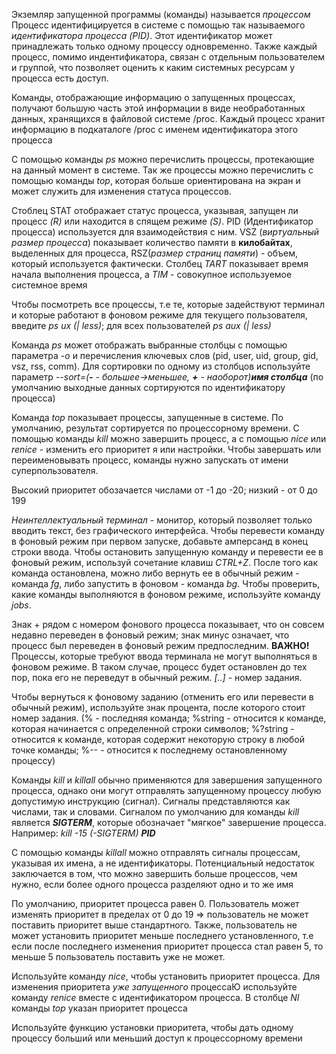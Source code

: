 Экземляр запущенной программы (команды) называется _процессом_  
Процесс идентифицируется в системе с помощью так называемого _идентификатора процесса (PID)_. Этот идентификатор может принадлежать только одному процессу одновременно. Также каждый процесс, помимо индентификатора, связан с отдельным пользователем и группой, что позволяет оценить к каким системных ресурсам у процесса есть доступ.  
  
Команды, отображающие информацию о запущенных процессах, получают большую часть этой информации в виде необработанных данных, хранящихся в файловой системе /proc. Каждый процесс хранит информацию в подкаталоге /proc с именем идентификатора этого процесса  
  
C помощью команды _ps_ можно перечислить процессы, протекающие на данный момент в системе. Так же процессы можно перечислить с помощью команды _top_, которая больше ориентирована на экран и может служить для изменения статуса процессов.  
  
Стоблец STAT отображает статус процесса, указывая, запущен ли процесс _(R)_ или находится в спящем режиме _(S)_. PID (Идентификатор процесса) используется для взаимодействия с ним. VSZ (_виртуальный размер процесса_) показывает количество памяти в **килобайтах**, выделенных для процесса, RSZ(_размер страниц памяти_) - объем, который используется фактически. Столбец _TART_ показывает время начала выполнения процесса, а _TIM_ - совокупное используемое системное время  
  
Чтобы посмотреть все процессы, т.е те, которые задействуют терминал и которые работают в фоновом режиме для текущего пользователя, введите _ps ux (| less)_; для всех пользователей _ps aux (| less)_  
  
Команда _ps_ может отображать выбранные столбцы с помощью параметра _-о_ и перечисления ключевых слов (pid, user, uid, group, gid, vsz, rss, comm). Для сортировки по одному из столбцов используйте параметр _--sort=(**-** - большее->меньшее, **+** - наоборот)**имя столбца**_ (по умолчанию выходные данных сортируются по идентификатору процесса)  
  
Команда _top_ показывает процессы, запущенные в системе. По умолчанию, результат сортируется по процессорному времени. С помощью команды _kill_ можно завершить процесс, а с помощью _nice_ или _renice_ - изменить его приоритет я или настройки. Чтобы завершать или переименовывать процесс, команды нужно запускать от имени суперпользователя.  
  
Высокий приоритет обозачается числами от -1 до -20; низкий - от 0 до 199  
  
_Неинтеллектуальный терминал_ - монитор, который позволяет только вводить текст, без графического интерфейса. Чтобы перевести команду в фоновый режим при первом запуске, добавьте амперсанд в конец строки ввода. Чтобы остановить запущенную команду и перевести ее в фоновый режим, используй сочетание клавиш _CTRL+Z_. После того как команда остановлена, можно либо вернуть ее в обычный режим - команда _fg_, либо запустить в фоновом - команда _bg_. Чтобы проверить, какие команды выполняются в фоновом режиме, используйте команду _jobs_.  
  
Знак + рядом с номером фонового процесса показывает, что он совсем недавно переведен в фоновый режим; знак минус означает, что процесс был переведен в фоновый режим предпоследним. **ВАЖНО!** Процессы, которые требуют ввода терминала не могут выполняться в фоновом режиме. В таком случае, процесс будет остановлен до тех пор, пока его не переведут в обычный режим. _[..]_ - номер задания.  
  
Чтобы вернуться к фоновому заданию (отменить его или перевести в обычный режим), используйте знак процента, после которого стоит номер задания. (% - последняя команда; %string - относится к команде, которая начинается с определенной строки символов;  %?string - относится к команде, которая содержит некоторую строку в любой точке команды; %-- - относится к последнему остановленному процессу)  
  
Команды _kill_ и _killall_ обычно применяются для завершения запущенного процесса, однако они могут отправлять запущенному процессу любую допустимую инструкцию (сигнал). Сигналы представляются как числами, так и словами. Сигналом по умолчанию для команды _kill_ является _**SIGTERM**_, которые обозначает "мягкое" завершение процесса. Например: _kill -15 (-SIGTERM) **PID**_  
  
С помощью команды _killall_ можно отправлять сигналы процессам, указывая их имена, а не идентификаторы. Потенциальный недостаток заключается в том, что можно завершить больше процессов, чем нужно, если более одного процесса разделяют одно и то же имя  
  
По умолчанию, приоритет процесса равен 0. Пользователь может изменять приоритет в пределах от 0 до 19 => пользователь не может поставить приоритет выше стандартного. Также, пользователь не может установить приоритет меньше последнего установленного, т.е если после последнего изменения приоритет процесса стал равен 5, то меньше 5 пользователь поставить уже не может.  
  
Используйте команду _nice_, чтобы установить приоритет процесса. Для изменения приоритета _уже запущенного_ процессаЮ используйте команду _renice_ вместе с идентификатором процесса. В столбце _NI_ команды _top_ указан приоритет процесса  
  
Используйте функцию установки приоритета, чтобы дать одному процессу больший или меньший доступ к процессорному времени